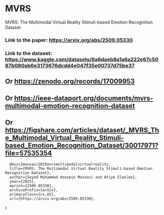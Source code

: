 # MVRS
MVRS: The Multimodal Virtual Reality Stimuli-based Emotion Recognition Dataset
### Link to the paper: https://arxiv.org/abs/2509.05330
### Link to the dataset: https://www.kaggle.com/datasets/6a6daeb8a1a6a222e67c5087b080ab6e3173676dcdd4e047f35e00737d75be37
## Or https://zenodo.org/records/17009953
## Or https://ieee-dataport.org/documents/mvrs-multimodal-emotion-recognition-dataset
## Or https://figshare.com/articles/dataset/_MVRS_The_Multimodal_Virtual_Reality_Stimuli-based_Emotion_Recognition_Dataset/30017971?file=57535354

      @misc{mousavi2025mvrsmultimodalvirtualreality,
      title={MVRS: The Multimodal Virtual Reality Stimuli-based Emotion Recognition Dataset}, 
      author={Seyed Muhammad Hossein Mousavi and Atiye Ilanloo},
      year={2025},
      eprint={2509.05330},
      archivePrefix={arXiv},
      primaryClass={cs.AI},
      url={https://arxiv.org/abs/2509.05330}, 
}
